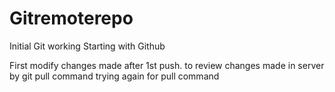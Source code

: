 # Gitremoterepo
Initial Git working
Starting with Github

First modify
changes made after 1st push.
to review changes made in server by git pull command
trying again for pull command
